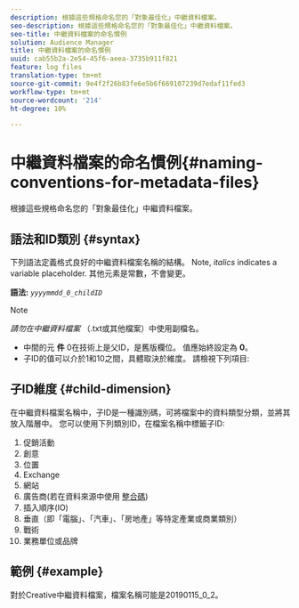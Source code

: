 ```yaml
---
description: 根據這些規格命名您的「對象最佳化」中繼資料檔案。
seo-description: 根據這些規格命名您的「對象最佳化」中繼資料檔案。
seo-title: 中繼資料檔案的命名慣例
solution: Audience Manager
title: 中繼資料檔案的命名慣例
uuid: cab55b2a-2e54-45f6-aeea-3735b911f821
feature: log files
translation-type: tm+mt
source-git-commit: 9e4f2f26b83fe6e5b6f669107239d7edaf11fed3
workflow-type: tm+mt
source-wordcount: '214'
ht-degree: 10%

---
```



# 中繼資料檔案的命名慣例{#naming-conventions-for-metadata-files}

根據這些規格命名您的「對象最佳化」中繼資料檔案。

## 語法和ID類別 {#syntax}

下列語法定義格式良好的中繼資料檔案名稱的結構。 Note, *italics* indicates a variable placeholder. 其他元素是常數，不會變更。

**語法:** *`yyyymmdd_0_childID`*

>[!NOTE]
>
>*請勿在中繼資料檔案* （.txt或其他檔案）中使用副檔名。

<!--In the name syntax, you'll notice a parent ID variable. Don't confuse it with the parent ID used in the [metadata file contents](../../../reporting/audience-optimization-reports/metadata-files-intro/metadata-file-contents.md). These 2 variables seem similar, but they represent different things:-->

* 中間的元 **件** 0在技術上是父ID，是舊版欄位。 值應始終設定為 **0**。
* 子ID的值可以介於1和10之間，具體取決於維度。 請檢視下列項目: 

## 子ID維度 {#child-dimension}

在中繼資料檔案名稱中，子ID是一種識別碼，可將檔案中的資料類型分類，並將其放入階層中。 您可以使用下列類別ID，在檔案名稱中標籤子ID:

1. 促銷活動
1. 創意
1. 位置
1. Exchange
1. 網站
1. 廣告商(若在資料來源中使用 [整合碼](../../../features/manage-datasources.md#details))
1. 插入順序(IO)
1. 垂直（即「電腦」、「汽車」、「房地產」等特定產業或商業類別）
1. 戰術
1. 業務單位或品牌

## 範例 {#example}

對於Creative中繼資料檔案，檔案名稱可能是20190115_0_2。

<!--Let's take a look at how you would use these IDs in a metadata file name. As an example, say your data file consists of campaign creatives. In this case, the campaign is a parent object and the creatives are child objects because they belong to, or are contained by, the campaign. As a result, you'd choose the following IDs for the metadata file name:

* Parent ID: `1` 
* Child ID: `2`

Your metadata file name would look like this: `20150827_1_2`

Sometimes, you might have data that does not belong to a parent object. Whenever this is the case, select ID 0 for the parent ID. In this case, your file title would look like this: `20150827_0_2`. -->
